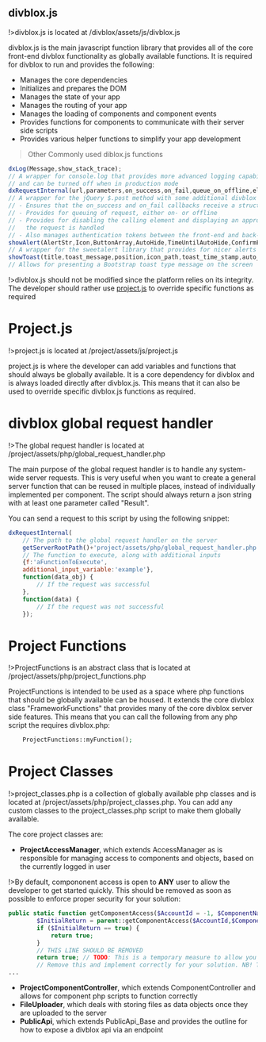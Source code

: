 ## divblox.js
!>divblox.js is located at /divblox/assets/js/divblox.js

divblox.js is the main javascript function library that provides all of the core front-end divblox functionality as globally available functions. It is required for divblox to run and provides the following:
- Manages the core dependencies
- Initializes and prepares the DOM
- Manages the state of your app
- Manages the routing of your app
- Manages the loading of components and component events
- Provides functions for components to communicate with their server side scripts
- Provides various helper functions to simplify your app development

>Other Commonly used diblox.js functions
```javascript
dxLog(Message,show_stack_trace);
// A wrapper for console.log that provides more advanced logging capability 
// and can be turned off when in production mode
dxRequestInternal(url,parameters,on_success,on_fail,queue_on_offline,element,loading_text);
// A wrapper for the jQuery $.post method with some additional divblox functionality:
// - Ensures that the on_success and on_fail callbacks receive a structured object
// - Provides for queuing of request, either on- or offline
// - Provides for disabling the calling element and displaying an appropriate message while
//   the request is handled
// - Also manages authentication tokens between the front-end and back-end
showAlert(AlertStr,Icon,ButtonArray,AutoHide,TimeUntilAutoHide,ConfirmFunction,CancelFunction);
// A wrapper for the sweetalert library that provides for nicer alerts
showToast(title,toast_message,position,icon_path,toast_time_stamp,auto_hide);
// Allows for presenting a Bootstrap toast type message on the screen
```

!>divblox.js should not be modified since the platform relies on its integrity. The developer should rather use [project.js](project-js.md) to override specific functions as required

# Project.js
!>project.js is located at /project/assets/js/project.js

project.js is where the developer can add variables and functions that should always be globally available. It is a core dependency for divblox and is always loaded directly after divblox.js.
This means that it can also be used to override specific divblox.js functions as required.

# divblox global request handler
!>The global request handler is located at /project/assets/php/global_request_handler.php

The main purpose of the global request handler is to handle any system-wide server requests. This is very useful when you 
want to create a general server function that can be reused in multiple places, instead of individually implemented per
component.
The script should always return a json string with at least one parameter called "Result".

You can send a request to this script by using the following snippet:

```javascript
dxRequestInternal(
	// The path to the global request handler on the server
	getServerRootPath()+'project/assets/php/global_request_handler.php',
	// The function to execute, along with additional inputs
	{f:'aFunctionToExecute',
	additional_input_variable:'example'},
    function(data_obj) {
        // If the request was successful
    },
    function(data) {
        // If the request was not successful
    });
```

# Project Functions
!>ProjectFunctions is an abstract class that is located at /project/assets/php/project_functions.php

ProjectFunctions is intended to be used as a space where php functions that should be globally available can be housed. 
It extends the core divblox class "FrameworkFunctions" that provides many of the core divblox server side features. 
This means that you can call the following from any php script the requires divblox.php:

```php
    ProjectFunctions::myFunction();
```

# Project Classes
!>project_classes.php is a collection of globally available php classes and is located at /project/assets/php/project_classes.php. 
You can add any custom classes to the project_classes.php script to make them globally available.

The core project classes are: 
- **ProjectAccessManager**, which extends AccessManager as is responsible for managing access to components and objects, 
based on the currently logged in user

!>By default, compononent access is open to **ANY** user to allow the developer to get started quickly. This should be removed 
as soon as possible to enforce proper security for your solution:
```php
public static function getComponentAccess($AccountId = -1, $ComponentName = '') {
        $InitialReturn = parent::getComponentAccess($AccountId,$ComponentName);
        if ($InitialReturn == true) {
            return true;
        }
        // THIS LINE SHOULD BE REMOVED
        return true; // TODO: This is a temporary measure to allow you to get started quickly without restrictions.
        // Remove this and implement correctly for your solution. NB! THIS GIVES ACCESS TO ALL COMPONENTS TO ANY USER!!!
...
```

- **ProjectComponentController**, which extends ComponentController and allows for component php scripts to function correctly
- **FileUploader**, which deals with storing files as data objects once they are uploaded to the server
- **PublicApi**, which extends PublicApi_Base and provides the outline for how to expose a divblox api via an endpoint
